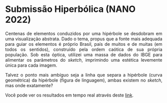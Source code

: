 # Submissão Hiperbólica (NANO 2022)
<p align="justify">
Centenas de elementos conduzidos por uma hipérbole se desdobram em uma visualização abstrata. Dado o tema, propus que a fonte mais adequada para guiar os elementos é próprio Brasil, país de muitos e de muitas (em todos os sentidos), construído pela ordem caótica de sua própria população. Sob esta óptica, utilizei uma massa de dados do IBGE para alimentar os parâmetros do <em>sketch</em>, imprimindo uma estética levemente única para cada imagem. 
</p>

<p align="justify">
Talvez o ponto mais ambíguo seja a linha que separa a hipérbole (curva geométrica) da hipérbole (figura de linguagem), ambas existem no <em>sketch</em>, mas onde exatamente?
</p>

Você pode ver os resultados em tempo real através deste [link](https://mateusberruezo.github.io/Nano2022/NANO3/index.html).


